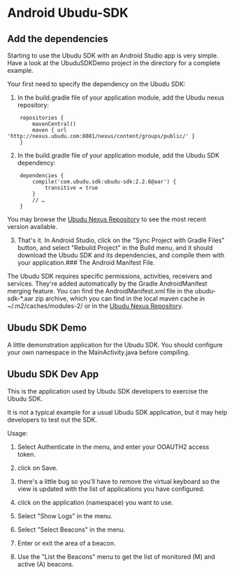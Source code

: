 <!-- -*- mode:markdown;coding:utf-8 -*- -->

# Android Ubudu-SDK

## Add the dependencies

Starting to use the Ubudu SDK with an Android Studio app is very simple.
Have a look at the UbuduSDKDemo project in the directory for a complete example.

Your first need to specify the dependency on the Ubudu SDK:

1) In the build.gradle file of your application module, add the Ubudu nexus repository:

```
    repositories {
        mavenCentral()
        maven { url 'http://nexus.ubudu.com:8081/nexus/content/groups/public/' }
    }
```

2) In the build.gradle file of your application module, add the Ubudu SDK dependency:

```
    dependencies {
        compile('com.ubudu.sdk:ubudu-sdk:2.2.6@aar') {
            transitive = true
        }
        // …
    }
```

  You may browse the
  [Ubudu Nexus Repository](http://nexus.ubudu.com:8081/nexus/content/groups/public//com/ubudu/sdk/ubudu-sdk/)
  to see the most recent version available.
  
3) That's it.  In Android Studio, click on the "Sync Project with
   Gradle Files" button, and select "Rebuild Project"  in the Build
   menu, and it should download the Ubudu SDK and its dependencies,
   and compile them with your application.### The Android Manifest File.

The Ubudu SDK requires specific permissions, activities, receivers and
services.  They're added automatically by the Gradle AndroidManifest
merging feature.  You can find the AndroidManifest.xml file in the
ubudu-sdk-*.aar zip archive, which you can find in the local maven
cache in ~/.m2/caches/modules-2/ or in the
[Ubudu Nexus Repository](http://nexus.ubudu.com:8081/nexus/content/groups/public//com/ubudu/sdk/ubudu-sdk/).

## Ubudu SDK Demo 

A little demonstration application for the Ubudu SDK.  You should
configure your own namespace in the MainActivity.java before
compiling.


## Ubudu SDK Dev App

This is the application used by Ubudu SDK developers to exercise the
Ubudu SDK.

It is not a typical example for a usual Ubudu SDK application, but it
may help developers to test out the SDK.

Usage:

1. Select Authenticate in the menu, and enter your OOAUTH2 access token.

2. click on Save.

3. there's a little bug so you'll have to remove the virtual keyboard
   so the view is updated with the list of applications you have
   configured.

4. click on the application (namespace) you want to use.

5. Select "Show Logs" in the menu.

6. Select "Select Beacons" in the menu.

7. Enter or exit the area of a beacon.

8. Use the "List the Beacons" menu to get the list of monitored (M)
   and active (A) beacons.

<!-- ======================================================== -->

